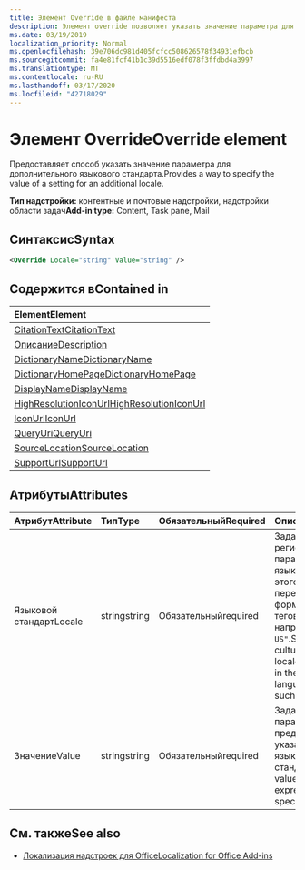 ```yaml
---
title: Элемент Override в файле манифеста
description: Элемент override позволяет указать значение параметра для дополнительного языкового стандарта.
ms.date: 03/19/2019
localization_priority: Normal
ms.openlocfilehash: 39e706dc981d405fcfcc508626578f34931efbcb
ms.sourcegitcommit: fa4e81fcf41b1c39d5516edf078f3ffdbd4a3997
ms.translationtype: MT
ms.contentlocale: ru-RU
ms.lasthandoff: 03/17/2020
ms.locfileid: "42718029"
---
```

# <a name="override-element"></a><span data-ttu-id="57770-103">Элемент Override</span><span class="sxs-lookup"><span data-stu-id="57770-103">Override element</span></span>

<span data-ttu-id="57770-104">Предоставляет способ указать значение параметра для дополнительного языкового стандарта.</span><span class="sxs-lookup"><span data-stu-id="57770-104">Provides a way to specify the value of a setting for an additional locale.</span></span>

<span data-ttu-id="57770-105">**Тип надстройки:** контентные и почтовые надстройки, надстройки области задач</span><span class="sxs-lookup"><span data-stu-id="57770-105">**Add-in type:** Content, Task pane, Mail</span></span>

## <a name="syntax"></a><span data-ttu-id="57770-106">Синтаксис</span><span class="sxs-lookup"><span data-stu-id="57770-106">Syntax</span></span>

```XML
<Override Locale="string" Value="string" />
```

## <a name="contained-in"></a><span data-ttu-id="57770-107">Содержится в</span><span class="sxs-lookup"><span data-stu-id="57770-107">Contained in</span></span>

|<span data-ttu-id="57770-108">**Element**</span><span class="sxs-lookup"><span data-stu-id="57770-108">**Element**</span></span>|
|:-----|
|[<span data-ttu-id="57770-109">CitationText</span><span class="sxs-lookup"><span data-stu-id="57770-109">CitationText</span></span>](citationtext.md)|
|[<span data-ttu-id="57770-110">Описание</span><span class="sxs-lookup"><span data-stu-id="57770-110">Description</span></span>](description.md)|
|[<span data-ttu-id="57770-111">DictionaryName</span><span class="sxs-lookup"><span data-stu-id="57770-111">DictionaryName</span></span>](dictionaryname.md)|
|[<span data-ttu-id="57770-112">DictionaryHomePage</span><span class="sxs-lookup"><span data-stu-id="57770-112">DictionaryHomePage</span></span>](dictionaryhomepage.md)|
|[<span data-ttu-id="57770-113">DisplayName</span><span class="sxs-lookup"><span data-stu-id="57770-113">DisplayName</span></span>](displayname.md)|
|[<span data-ttu-id="57770-114">HighResolutionIconUrl</span><span class="sxs-lookup"><span data-stu-id="57770-114">HighResolutionIconUrl</span></span>](highresolutioniconurl.md)|
|[<span data-ttu-id="57770-115">IconUrl</span><span class="sxs-lookup"><span data-stu-id="57770-115">IconUrl</span></span>](iconurl.md)|
|[<span data-ttu-id="57770-116">QueryUri</span><span class="sxs-lookup"><span data-stu-id="57770-116">QueryUri</span></span>](queryuri.md)|
|[<span data-ttu-id="57770-117">SourceLocation</span><span class="sxs-lookup"><span data-stu-id="57770-117">SourceLocation</span></span>](sourcelocation.md)|
|[<span data-ttu-id="57770-118">SupportUrl</span><span class="sxs-lookup"><span data-stu-id="57770-118">SupportUrl</span></span>](supporturl.md)|

## <a name="attributes"></a><span data-ttu-id="57770-119">Атрибуты</span><span class="sxs-lookup"><span data-stu-id="57770-119">Attributes</span></span>

|<span data-ttu-id="57770-120">**Атрибут**</span><span class="sxs-lookup"><span data-stu-id="57770-120">**Attribute**</span></span>|<span data-ttu-id="57770-121">**Тип**</span><span class="sxs-lookup"><span data-stu-id="57770-121">**Type**</span></span>|<span data-ttu-id="57770-122">**Обязательный**</span><span class="sxs-lookup"><span data-stu-id="57770-122">**Required**</span></span>|<span data-ttu-id="57770-123">**Описание**</span><span class="sxs-lookup"><span data-stu-id="57770-123">**Description**</span></span>|
|:-----|:-----|:-----|:-----|
|<span data-ttu-id="57770-124">Языковой стандарт</span><span class="sxs-lookup"><span data-stu-id="57770-124">Locale</span></span>|<span data-ttu-id="57770-125">string</span><span class="sxs-lookup"><span data-stu-id="57770-125">string</span></span>|<span data-ttu-id="57770-126">Обязательный</span><span class="sxs-lookup"><span data-stu-id="57770-126">required</span></span>|<span data-ttu-id="57770-127">Задает имя языка и региональных параметров для языкового стандарта этого переопределения в формате языковых тегов BCP 47, например `"en-US"`.</span><span class="sxs-lookup"><span data-stu-id="57770-127">Specifies the culture name of the locale for this override in the BCP 47 language tag format, such as  `"en-US"`.</span></span>|
|<span data-ttu-id="57770-128">Значение</span><span class="sxs-lookup"><span data-stu-id="57770-128">Value</span></span>|<span data-ttu-id="57770-129">string</span><span class="sxs-lookup"><span data-stu-id="57770-129">string</span></span>|<span data-ttu-id="57770-130">Обязательный</span><span class="sxs-lookup"><span data-stu-id="57770-130">required</span></span>|<span data-ttu-id="57770-131">Задает значение параметра, представленное для указанного языкового стандарта.</span><span class="sxs-lookup"><span data-stu-id="57770-131">Specifies value of the setting expressed for the specified locale.</span></span>|

## <a name="see-also"></a><span data-ttu-id="57770-132">См. также</span><span class="sxs-lookup"><span data-stu-id="57770-132">See also</span></span>

- [<span data-ttu-id="57770-133">Локализация надстроек для Office</span><span class="sxs-lookup"><span data-stu-id="57770-133">Localization for Office Add-ins</span></span>](../../develop/localization.md)
